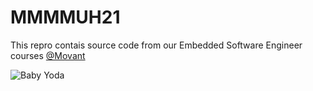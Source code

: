 # MMMMUH21
This repro contais source code from our Embedded Software Engineer courses [@Movant](https://movant.se/yh/utbildningar/mjukvaruutvecklare-inbyggda-system/)

![Baby Yoda](https://external-content.duckduckgo.com/iu/?u=https%3A%2F%2Ftse1.mm.bing.net%2Fth%3Fid%3DOIP.rzxbImGhbslbP0pjGpZReAHaDF%26pid%3DApi&f=1)
